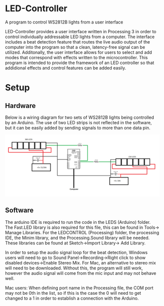 # LED-Controller
A program to control WS2812B lights from a user interface

LED-Controller provides a user interface written in Processing 3 in order to control individually addressable LED lights from a computer. The interface includes a beat detection feature that routes the live audio output of the computer into the program so that a clean, latency-free signal can be utilized. Additonally, the user interface allows for users to select and add modes that correspond with effects written to the microcontroller. This program is intended to provide the framework of an LED controller so that addidional effects and control features can be added easily. 

# Setup
## Hardware
Below is a wiring diagram for two sets of WS2812B lights being controlled by an Arduino. The use of two LED strips is not reflected in the software, but it can be easily added by sending signals to more than one data pin.

![alt text](https://github.com/colesussmeier/LED-Controller/blob/master/WiringDiagram.png)

## Software
The arduino IDE is required to run the code in the LEDS (Arduino) folder. The Fast.LED library is also required for this file, this can be found in Tools-> Manage Libraries. For the LEDCONTROL (Processing) folder, the processing IDE, the Minim library, and the Processing.Sound library will be needed. These libraries can be found at Sketch->Import Library-> Add Library.

In order to setup the audio signal loop for the beat detection, Windows users will need to go to Sound Panel->Recording->Right click to show disabled devices->Enable Stereo Mix. For Mac, an alternative to stereo mix will need to be downloaded. Without this, the program will still work, however the audio signal will come from the mic input and may not behave well.

Mac users: When defining port name in the Processing file, the COM port may not be 0th in the list, so if this is the case the 0 will need to get changed to a 1 in order to establish a connection with the Arduino.

